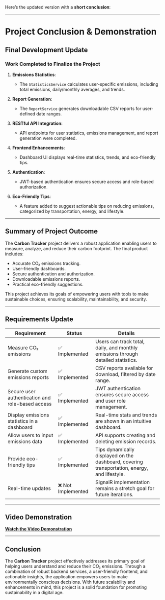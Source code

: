 Here’s the updated version with a **short conclusion**:

---

# **Project Conclusion & Demonstration**

## **Final Development Update**

### **Work Completed to Finalize the Project**
1. **Emissions Statistics**:
   - The `StatisticsService` calculates user-specific emissions, including total emissions, daily/monthly averages, and trends.

2. **Report Generation**:
   - The `ReportService` generates downloadable CSV reports for user-defined date ranges.

3. **RESTful API Integration**:
   - API endpoints for user statistics, emissions management, and report generation were completed.

4. **Frontend Enhancements**:
   - Dashboard UI displays real-time statistics, trends, and eco-friendly tips.

5. **Authentication**:
   - JWT-based authentication ensures secure access and role-based authorization.

6. **Eco-Friendly Tips**:
   - A feature added to suggest actionable tips on reducing emissions, categorized by transportation, energy, and lifestyle.

---

## **Summary of Project Outcome**

The **Carbon Tracker** project delivers a robust application enabling users to measure, analyze, and reduce their carbon footprint. The final product includes:
- Accurate CO₂ emissions tracking.
- User-friendly dashboards.
- Secure authentication and authorization.
- Downloadable emissions reports.
- Practical eco-friendly suggestions.

This project achieves its goals of empowering users with tools to make sustainable choices, ensuring scalability, maintainability, and security.

---

## **Requirements Update**

| **Requirement**                                      | **Status**          | **Details**                                                                                   |
|------------------------------------------------------|---------------------|-----------------------------------------------------------------------------------------------|
| Measure CO₂ emissions                                | ✅ Implemented       | Users can track total, daily, and monthly emissions through detailed statistics.              |
| Generate custom emissions reports                   | ✅ Implemented       | CSV reports available for download, filtered by date range.                                   |
| Secure user authentication and role-based access    | ✅ Implemented       | JWT authentication ensures secure access and user role management.                            |
| Display emissions statistics in a dashboard         | ✅ Implemented       | Real-time stats and trends are shown in an intuitive dashboard.                               |
| Allow users to input emissions data                 | ✅ Implemented       | API supports creating and deleting emission records.                                          |
| Provide eco-friendly tips                           | ✅ Implemented       | Tips dynamically displayed on the dashboard, covering transportation, energy, and lifestyle.  |
| Real-time updates                                    | ❌ Not Implemented   | SignalR implementation remains a stretch goal for future iterations.                         |

---

## **Video Demonstration**

[**Watch the Video Demonstration**](#)



---



## **Conclusion**

The **Carbon Tracker** project effectively addresses its primary goal of helping users understand and reduce their CO₂ emissions. Through a combination of robust backend services, a user-friendly frontend, and actionable insights, the application empowers users to make environmentally conscious decisions. With future scalability and enhancements in mind, this project is a solid foundation for promoting sustainability in a digital age.
